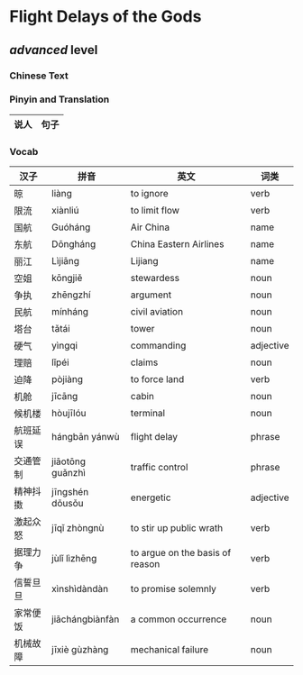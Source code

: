# Flight Delays of the Gods
## *advanced* level

### Chinese Text


### Pinyin and Translation
|说人|句子|
|----|----|
### Vocab
|汉子|拼音|英文|词类|
|----|----|----|----|
|晾|liàng|to ignore|verb|
|限流|xiànliú|to limit flow|verb|
|国航|Guóháng|Air China|name|
|东航|Dōngháng|China Eastern Airlines|name|
|丽江|Lìjiāng|Lijiang|name|
|空姐|kōngjiě|stewardess|noun|
|争执|zhēngzhí|argument|noun|
|民航|mínháng|civil aviation|noun|
|塔台|tǎtái|tower|noun|
|硬气|yìngqi|commanding|adjective|
|理赔|lǐpéi|claims|noun|
|迫降|pòjiàng|to force land|verb|
|机舱|jīcāng|cabin|noun|
|候机楼|hòujīlóu|terminal|noun|
|航班延误|hángbān yánwù|flight delay|phrase|
|交通管制|jiāotōng guǎnzhì|traffic control|phrase|
|精神抖擞|jīngshén dǒusǒu|energetic|adjective|
|激起众怒|jīqǐ zhòngnù|to stir up public wrath|verb|
|据理力争|jùlǐ lìzhēng|to argue on the basis of reason|verb|
|信誓旦旦|xìnshìdàndàn|to promise solemnly|verb|
|家常便饭|jiāchángbiànfàn|a common occurrence|noun|
|机械故障|jīxiè gùzhàng|mechanical failure|noun|